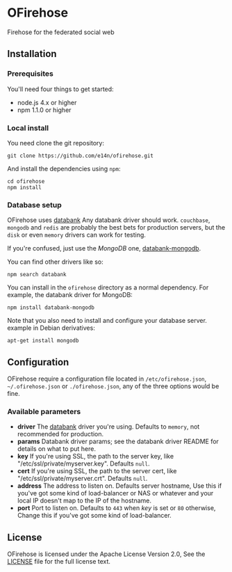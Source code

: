 # OFirehose

Firehose for the federated social web

## Installation

### Prerequisites

You'll need four things to get started:

* node.js 4.x or higher
* npm 1.1.0 or higher

### Local install

You need clone the git repository:

    git clone https://github.com/e14n/ofirehose.git

And install the dependencies using `npm`:

    cd ofirehose
    npm install

### Database setup

OFirehose uses [databank][databank] Any databank driver should work. 
`couchbase`, `mongodb` and `redis` are probably the best
bets for production servers, but the `disk` or even `memory` drivers
can work for testing.

If you're confused, just use the *MongoDB* one, [databank-mongodb](https://www.npmjs.com/package/databank-mongodb).

You can find other drivers like so:

    npm search databank

You can install in the `ofirehose` directory as a normal dependency.
For example, the databank driver for MongoDB:

    npm install databank-mongodb

Note that you also need to install and configure your database server. 
example in Debian derivatives: 

    apt-get install mongodb

## Configuration

OFirehose require a configuration file located in `/etc/ofirehose.json`, `~/.ofirehose.json` or `./ofirehose.json`, any of the three options would be fine.

### Available parameters

* **driver** The [databank][databank] driver you're using. Defaults to `memory`, not recommended for production.
* **params** Databank driver params; see the databank driver README for details on what to put here.
* **key** If you're using SSL, the path to the server key, like
   "/etc/ssl/private/myserver.key". Defaults `null`.
* **cert** If you're using SSL, the path to the server cert, like
   "/etc/ssl/private/myserver.crt". Defaults `null`.
* **address** The address to listen on. Defaults server hostname, Use this if you've got some kind of load-balancer or NAS or whatever and your local IP doesn't map to the IP of the hostname.
* **port** Port to listen on. Defaults to `443` when *key* is set or `80` otherwise, Change this if you've got some kind of load-balancer.
   
## License

OFirehose is licensed under the Apache License Version 2.0, See the [LICENSE][LICENSE] file for the full license text.

[databank]: https://github.com/evanp/databank
[LICENSE]: https://github.com/e14n/ofirehose/blob/master/LICENSE
